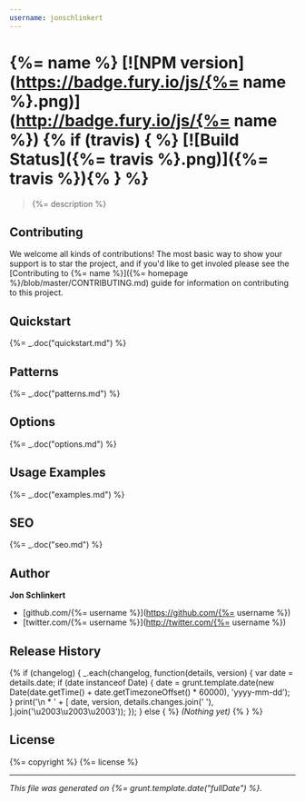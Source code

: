 ```yaml
---
username: jonschlinkert
---
```

# {%= name %} [![NPM version](https://badge.fury.io/js/{%= name %}.png)](http://badge.fury.io/js/{%= name %}) {% if (travis) { %} [![Build Status]({%= travis %}.png)]({%= travis %}){% } %}

> {%= description %}

## Contributing
We welcome all kinds of contributions! The most basic way to show your support is to star the project, and if you'd like to get involed please see the [Contributing to {%= name %}]({%= homepage %}/blob/master/CONTRIBUTING.md) guide for information on contributing to this project.

## Quickstart
{%= _.doc("quickstart.md") %}

## Patterns
{%= _.doc("patterns.md") %}

## Options
{%= _.doc("options.md") %}

## Usage Examples
{%= _.doc("examples.md") %}

## SEO
{%= _.doc("seo.md") %}

## Author

**Jon Schlinkert**

+ [github.com/{%= username %}](https://github.com/{%= username %})
+ [twitter.com/{%= username %}](http://twitter.com/{%= username %})

## Release History
{% if (changelog) {
  _.each(changelog, function(details, version) {
    var date = details.date;
    if (date instanceof Date) {
      date = grunt.template.date(new Date(date.getTime() + date.getTimezoneOffset() * 60000), 'yyyy-mm-dd');
    }
    print('\n * ' + [
      date,
      version,
      details.changes.join(' '),
    ].join('\u2003\u2003\u2003'));
  });
} else { %}
_(Nothing yet)_
{% } %}

## License
{%= copyright %}
{%= license %}

***

_This file was generated on {%= grunt.template.date("fullDate") %}._


[moment]: http://momentjs.com/ "Moment.js Permalinks"